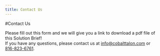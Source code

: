 ```yaml
---
title: Contact Us
---
```

#Contact Us

Please fill out this form and we will give you a link to download a pdf file of this Solution Brief!<br>
If you have any questions, please contact us at [info@cobalttalon.com](mailto://info@cobalttalon.com) or [816-823-6761](tel://816-823-6761).
<script type="text/javascript" src="http://form.jotformpro.com/jsform/42164586831964"></script>